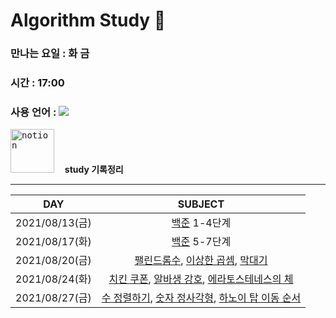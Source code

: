 # Algorithm Study 📖

### 만나는 요일 : 화 금
### 시간 : 17:00
### 사용 언어 : <img src="https://img.shields.io/badge/Python-3766AB?style=square&logo=Python&logoColor=white"/></a>

[<kbd><img width="70" alt="notion" src="https://user-images.githubusercontent.com/50203674/129452677-0a54ea58-17ad-4769-8814-aa6b1f663888.png"></kbd>](https://pastoral-kryptops-7c4.notion.site/algo-study-d8312444e6524cbfa960e7fc0b0f20cb)  **ㅤstudy 기록정리**

---

| DAY | SUBJECT |
| :--: | :--: |
| 2021/08/13(금) | [백준](https://www.acmicpc.net/step) 1-4단계 |
| 2021/08/17(화) | [백준](https://www.acmicpc.net/step) 5-7단계 |
| 2021/08/20(금) | [팰린드롬수](https://www.acmicpc.net/problem/1259), [이상한 곱셈](https://www.acmicpc.net/problem/1225), [막대기](https://www.acmicpc.net/problem/1094)|
| 2021/08/24(화) | [치킨 쿠폰](https://www.acmicpc.net/problem/1673), [알바생 강호](https://www.acmicpc.net/problem/1758), [에라토스테네스의 체](https://www.acmicpc.net/problem/2960)|
| 2021/08/27(금) | [수 정렬하기](https://www.acmicpc.net/problem/2750), [숫자 정사각형](https://www.acmicpc.net/problem/1051), [하노이 탑 이동 순서](https://www.acmicpc.net/problem/11729) |
